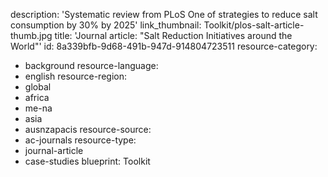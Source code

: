 description: 'Systematic review from PLoS One of strategies to reduce salt consumption by 30% by 2025'
link_thumbnail: Toolkit/plos-salt-article-thumb.jpg
title: 'Journal article: "Salt Reduction Initiatives around the World"'
id: 8a339bfb-9d68-491b-947d-914804723511
resource-category:
  - background
resource-language:
  - english
resource-region:
  - global
  - africa
  - me-na
  - asia
  - ausnzapacis
resource-source:
  - ac-journals
resource-type:
  - journal-article
  - case-studies
blueprint: Toolkit
